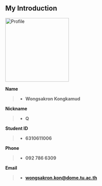 My Introduction
-

<img src="https://firebasestorage.googleapis.com/v0/b/cn331-4a032.appspot.com/o/11zon_cropped.png?alt=media&token=17ed3cd4-4ba3-443d-84fc-e26fb0d4deaa" alt="Profile" width="200"/>

**Name**
> - **Wongsakron Kongkamud**

**Nickname**
> - **Q**

**Student ID**
> - **6310611006**

**Phone**
> -  **092 786 6309**

**Email**
> - **wongsakron.kon@dome.tu.ac.th**

